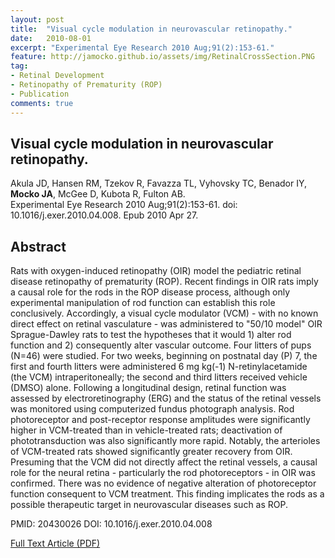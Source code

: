 ```yaml
---
layout: post
title:  "Visual cycle modulation in neurovascular retinopathy."
date:   2010-08-01
excerpt: "Experimental Eye Research 2010 Aug;91(2):153-61."
feature: http://jamocko.github.io/assets/img/RetinalCrossSection.PNG
tag:
- Retinal Development
- Retinopathy of Prematurity (ROP)
- Publication
comments: true
---
```


## Visual cycle modulation in neurovascular retinopathy.
Akula JD, Hansen RM, Tzekov R, Favazza TL, Vyhovsky TC, Benador IY, **Mocko JA**, McGee D, Kubota R, Fulton AB.  
Experimental Eye Research 2010 Aug;91(2):153-61. doi: 10.1016/j.exer.2010.04.008. Epub 2010 Apr 27.

## Abstract
Rats with oxygen-induced retinopathy (OIR) model the pediatric retinal disease retinopathy of prematurity (ROP). Recent findings in OIR rats imply a causal role for the rods in the ROP disease process, although only experimental manipulation of rod function can establish this role conclusively. Accordingly, a visual cycle modulator (VCM) - with no known direct effect on retinal vasculature - was administered to "50/10 model" OIR Sprague-Dawley rats to test the hypotheses that it would 1) alter rod function and 2) consequently alter vascular outcome. Four litters of pups (N=46) were studied. For two weeks, beginning on postnatal day (P) 7, the first and fourth litters were administered 6 mg kg(-1) N-retinylacetamide (the VCM) intraperitoneally; the second and third litters received vehicle (DMSO) alone. Following a longitudinal design, retinal function was assessed by electroretinography (ERG) and the status of the retinal vessels was monitored using computerized fundus photograph analysis. Rod photoreceptor and post-receptor response amplitudes were significantly higher in VCM-treated than in vehicle-treated rats; deactivation of phototransduction was also significantly more rapid. Notably, the arterioles of VCM-treated rats showed significantly greater recovery from OIR. Presuming that the VCM did not directly affect the retinal vessels, a causal role for the neural retina - particularly the rod photoreceptors - in OIR was confirmed. There was no evidence of negative alteration of photoreceptor function consequent to VCM treatment. This finding implicates the rods as a possible therapeutic target in neurovascular diseases such as ROP.

PMID: 20430026 DOI: 10.1016/j.exer.2010.04.008

<a href="http://jamocko.github.io/assets/docs/
AkulaJD_etal_2010_Visual cycle modulation in neurovascular retinopathy.pdf" class="btn btn-info">Full Text Article (PDF)</a>
